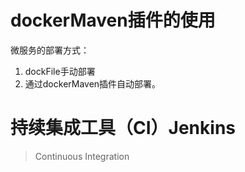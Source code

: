 # dockerMaven插件的使用

微服务的部署方式：

1. dockFile手动部署
2. 通过dockerMaven插件自动部署。





# 持续集成工具（CI）Jenkins

> Continuous Integration

